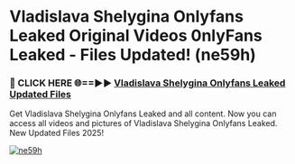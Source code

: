 # Vladislava Shelygina Onlyfans Leaked Original Videos 0nlyFans Leaked - Files Updated! (ne59h)

<h3>🔴 CLICK HERE 🌐==►► <a href="https://tinyurl.com/2jnfzry5" rel="nofollow">Vladislava Shelygina Onlyfans Leaked Updated Files</a></h3>

Get Vladislava Shelygina Onlyfans Leaked and all content. Now you can access all videos and pictures of Vladislava Shelygina Onlyfans Leaked. New Updated Files 2025!

[![ne59h](https://i.imgur.com/GyGTBgg.gif)](https://tinyurl.com/2jnfzry5)
